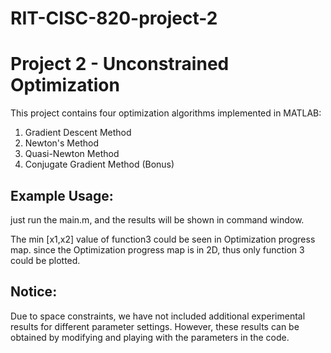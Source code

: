 # RIT-CISC-820-project-2
# Project 2 - Unconstrained Optimization

This project contains four optimization algorithms implemented in MATLAB:
1. Gradient Descent Method
2. Newton's Method
3. Quasi-Newton Method 
4. Conjugate Gradient Method (Bonus)


## Example Usage:
just run the main.m, and the results will be shown in command window.

The min [x1,x2] value of function3 could be seen in Optimization progress map.
since the Optimization progress map is in 2D, thus only function 3 could be plotted.

## Notice:
Due to space constraints, we have not included additional experimental results for different parameter settings. However, these results can be obtained by modifying and playing with the parameters in the code.
